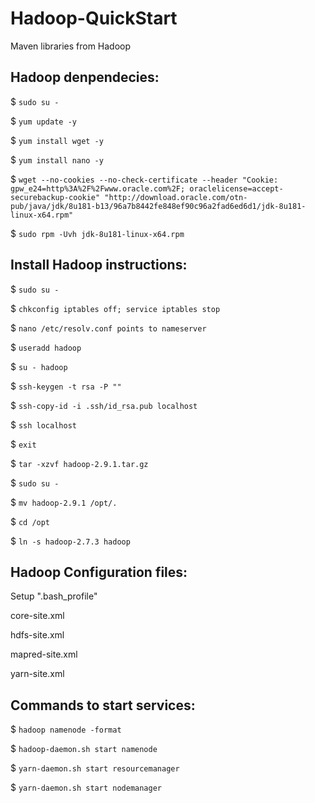 # Hadoop-QuickStart

Maven libraries from Hadoop

## Hadoop denpendecies:

$ `sudo su -`

$ `yum update -y`

$ `yum install wget -y`

$ `yum install nano -y`

$ `wget --no-cookies --no-check-certificate --header "Cookie: gpw_e24=http%3A%2F%2Fwww.oracle.com%2F; oraclelicense=accept-securebackup-cookie" "http://download.oracle.com/otn-pub/java/jdk/8u181-b13/96a7b8442fe848ef90c96a2fad6ed6d1/jdk-8u181-linux-x64.rpm"
`

$ `sudo rpm -Uvh jdk-8u181-linux-x64.rpm`

## Install Hadoop instructions:

$ `sudo su -`

$ `chkconfig iptables off; service iptables stop`

$ `nano /etc/resolv.conf points to nameserver`

$ `useradd hadoop`

$ `su - hadoop`

$ `ssh-keygen -t rsa -P ""`

$ `ssh-copy-id -i .ssh/id_rsa.pub localhost`

$ `ssh localhost`

$ `exit`

$ `tar -xzvf hadoop-2.9.1.tar.gz `

$ `sudo su -`

$ `mv hadoop-2.9.1 /opt/.`

$ `cd /opt`

$ `ln -s hadoop-2.7.3 hadoop`

## Hadoop Configuration files:

  Setup ".bash_profile"

  core-site.xml

  hdfs-site.xml

  mapred-site.xml

  yarn-site.xml

## Commands to start services:

$ `hadoop namenode -format`

$ `hadoop-daemon.sh start namenode`

$ `yarn-daemon.sh start resourcemanager`

$ `yarn-daemon.sh start nodemanager`
